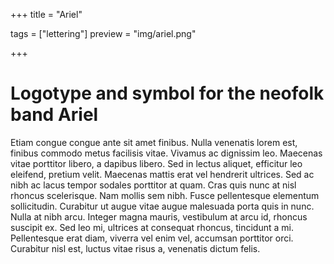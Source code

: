 +++
title = "Ariel"

tags = ["lettering"]
preview = "img/ariel.png"

+++

# Logotype and symbol for the neofolk band Ariel

Etiam congue congue ante sit amet finibus. Nulla venenatis lorem est, finibus commodo metus facilisis vitae. Vivamus ac dignissim leo. Maecenas vitae porttitor libero, a dapibus libero. Sed in lectus aliquet, efficitur leo eleifend, pretium velit. Maecenas mattis erat vel hendrerit ultrices. Sed ac nibh ac lacus tempor sodales porttitor at quam. Cras quis nunc at nisl rhoncus scelerisque. Nam mollis sem nibh. Fusce pellentesque elementum sollicitudin. Curabitur ut augue vitae augue malesuada porta quis in nunc. Nulla at nibh arcu. Integer magna mauris, vestibulum at arcu id, rhoncus suscipit ex. Sed leo mi, ultrices at consequat rhoncus, tincidunt a mi. Pellentesque erat diam, viverra vel enim vel, accumsan porttitor orci. Curabitur nisl est, luctus vitae risus a, venenatis dictum felis.
